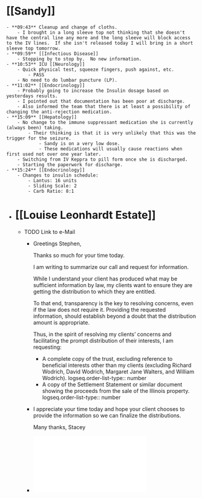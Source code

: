# [[Sandy]]
	- **09:43** Cleanup and change of cloths.
		- I brought in a long sleeve top not thinking that she doesn't have the central line any more and the long sleeve will block access to the IV lines.  If she isn't released today I will bring in a short sleeve top tomorrow.
	- **09:59** [[Infectious Disease]]
		- Stopping by to stop by.  No new information.
	- **10:53** ICU [[Neurology]]
		- Quick physical test, squeeze fingers, push against, etc.
			- PASS
		- No need to do lumbar puncture (LP).
	- **11:02** [[Endocrinology]]
		- Probably going to increase the Insulin dosage based on yesterdays results.
		- I pointed out that documentation has been poor at discharge.
		- Also informed the team that there is at least a possibility of changing the anti-rejection medication.
	- **15:09** [[Hepatology]]
		- No change to the immune suppressant medication she is currently (always been) taking.
			- Their thinking is that it is very unlikely that this was the trigger for the seizure.
				- Sandy is on a very low dose.
				- These medications will usually cause reactions when first used not over one year later.
		- Switching from IV Keppra to pill form once she is discharged.
		- Starting the paperwork for discharge.
	- **15:24** [[Endocrinology]]
		- Changes to insulin schedule:
			- Lantus: 16 units
			- Sliding Scale: 2
			- Carb Ratio: 8:1
- # [[Louise Leonhardt Estate]]
	- TODO Link to e-Mail
		- Greetings Stephen,
		  
		  Thanks so much for your time today.
		  
		  I am writing to summarize our call and request for information.
		  
		  While I understand your client has produced what may be sufficient information by law, my clients want to ensure they are getting the distribution to which they are entitled.
		  
		  To that end, transparency is the key to resolving concerns, even if the law does not require it. Providing the requested information, should establish beyond a doubt that the distribution amount is appropriate.
		  
		  Thus, in the spirit of resolving my clients’ concerns and facilitating the prompt distribution of their interests, I am requesting:
			- A complete copy of the trust, excluding reference to beneficial interests other than my clients (excluding Richard Wodrich, David Wodrich, Margaret Jane Walters, and William Wodrich).
			  logseq.order-list-type:: number
			- A copy of the Settlement Statement or similar document showing the proceeds from the sale of the Illinois property.
			  logseq.order-list-type:: number
		- I appreciate your time today and hope your client chooses to provide the information so we can finalize the distributions.
		  
		  Many thanks,
		  Stacey
		- ![20240505_124132.PDF](../../../assets/20240505_124132_1716485992627_0.PDF)